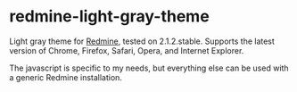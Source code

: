 redmine-light-gray-theme
========================

Light gray theme for [Redmine](http://www.redmine.org/), tested on 2.1.2.stable.  Supports the latest version of Chrome, Firefox, Safari, Opera, and Internet Explorer.

The javascript is specific to my needs, but everything else can be used with a generic Redmine installation.
